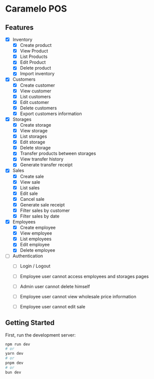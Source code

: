 # Caramelo POS

## Features

- [x] Inventory
  - [x] Create product
  - [x] View Product
  - [x] List Products
  - [x] Edit Product
  - [x] Delete product
  - [x] Import inventory
- [x] Customers
  - [x] Create customer
  - [x] View customer
  - [x] List customers
  - [x] Edit customer
  - [x] Delete customers
  - [x] Export customers information
- [x] Storages
  - [x] Create storage
  - [x] View storage
  - [x] List storages
  - [x] Edit storage
  - [x] Delete storage
  - [x] Transfer products between storages
  - [x] View transfer history
  - [x] Generate transfer receipt
- [x] Sales
  - [x] Create sale
  - [x] View sale
  - [x] List sales
  - [x] Edit sale
  - [x] Cancel sale
  - [x] Generate sale receipt
  - [x] Filter sales by customer
  - [x] Filter sales by date
- [x] Employees
  - [x] Create employee
  - [x] View employee
  - [x] List employees
  - [x] Edit employee
  - [x] Delete employee
- [ ] Authentication
	- [ ] Login / Logout
	- [ ] Employee user cannot access employees and storages pages
	- [ ] Admin user cannot delete himself
	- [ ] Employee user cannot view wholesale price information
	- [ ] Employee user cannot edit sale
	

## Getting Started

First, run the development server:

```bash
npm run dev
# or
yarn dev
# or
pnpm dev
# or
bun dev
```
